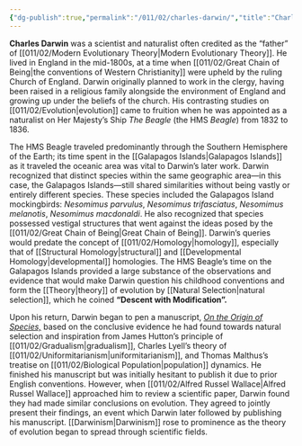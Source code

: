 ```yaml
---
{"dg-publish":true,"permalink":"/011/02/charles-darwin/","title":"Charles Darwin","tags":["BIOL422"],"noteIcon":"1","created":"2024-09-26T13:45:04.074-07:00","updated":"2024-10-03T23:24:07.685-07:00"}
---
```


**Charles Darwin** was a scientist and naturalist often credited as the “father” of [[011/02/Modern Evolutionary Theory\|Modern Evolutionary Theory]]. He lived in England in the mid-1800s, at a time when [[011/02/Great Chain of Being\|the conventions of Western Christianity]] were upheld by the ruling Church of England. Darwin originally planned to work in the clergy, having been raised in a religious family alongside the environment of England and growing up under the beliefs of the church. His contrasting studies on [[011/02/Evolution\|evolution]] came to fruition when he was appointed as a naturalist on Her Majesty’s Ship *The Beagle* (the HMS *Beagle*) from 1832 to 1836.

The HMS Beagle traveled predominantly through the Southern Hemisphere of the Earth; its time spent in the [[Galapagos Islands\|Galapagos Islands]] as it traveled the oceanic area was vital to Darwin’s later work. Darwin recognized that distinct species within the same geographic area—in this case, the Galapagos Islands—still shared similarities without being vastly or entirely different species. These species included the Galapagos Island mockingbirds: *Nesomimus parvulus*, *Nesomimus trifasciatus*, *Nesomimus melanotis*, *Nesomimus macdonaldi*. He also recognized that species possessed vestigal structures that went against the ideas posed by the [[011/02/Great Chain of Being\|Great Chain of Being]]. Darwin’s queries would predate the concept of [[011/02/Homology\|homology]], especially that of [[Structural Homology\|structural]] and [[Developmental Homology\|developmental]] homologies. The HMS Beagle’s time on the Galapagos Islands provided a large substance of the observations and evidence that would make Darwin question his childhood conventions and form the [[Theory\|theory]] of evolution by [[Natural Selection\|natural selection]], which he coined **“Descent with Modification”.**

Upon his return, Darwin began to pen a manuscript, *[On the Origin of Species,](https://www.gutenberg.org/files/1228/1228-h/1228-h.htm)* based on the conclusive evidence he had found towards natural selection and inspiration from James Hutton’s principle of [[011/02/Gradualism\|gradualism]], Charles Lyell’s theory of [[011/02/Uniformitarianism\|uniformitarianism]], and Thomas Malthus’s treatise on [[011/02/Biological Population\|population]] dynamics. He finished his manuscript but was initially hesitant to publish it due to prior English conventions. However, when [[011/02/Alfred Russel Wallace\|Alfred Russel Wallace]] approached him to review a scientific paper, Darwin found they had made similar conclusions on evolution. They agreed to jointly present their findings, an event which Darwin later followed by publishing his manuscript. [[Darwinism\|Darwinism]] rose to prominence as the theory of evolution began to spread through scientific fields.